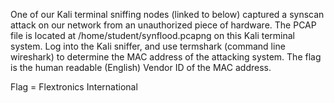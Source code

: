 One of our Kali terminal sniffing nodes (linked to below) captured a synscan attack on our network from an unauthorized piece of hardware. The PCAP file is located at /home/student/synflood.pcapng on this Kali terminal system. Log into the Kali sniffer, and use termshark (command line wireshark) to determine the MAC address of the attacking system. The flag is the human readable (English) Vendor ID of the MAC address.

Flag = Flextronics International
